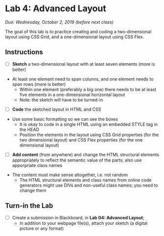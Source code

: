 # Lab 4: Advanced Layout

*Due: Wednesday, October 2, 2019 (before next class)* 

The goal of this lab is to practice creating and coding a two-dimensional layout using CSS Grid, and a one-dimensional layout using CSS Flex.

## Instructions

- [ ] **Sketch** a two-dimensional layout with at least seven elements (more is better)
- At least one element need to span colunns, and one element needs to span rows (more is better)
  - Within one element (preferably a big one) there needs to be at least five elements in a one-dimensional horizontal layout 
  - Note: the sketch will have to be turned-in
  
- [ ] **Code** the sketched layout in HTML and CSS 
- Use some basic formatting so we can see the boxes
  - It is okay to code in a single HTML using an embedded STYLE tag in the HEAD  
  - Position the elements in the layout using CSS Grid properties (for the two dimensional layout) and CSS Flex properties (for the one dimensional layout)
  
- [ ] **Add content** (from anywhere) and change the HTML structural elements appropriately to reflect the semantic value of the parts; also use apporpriate class names
- The content must make sense altogether, i.e. not random
  - The HTML structural elements and class names from online code generators might use DIVs and non-useful class names; you need to change them

## Turn-in the Lab

- [ ] Create a submission in Blackboard, in **Lab 04: Advanced Layout**; 
  - In addition to your webpage file(s), attach your sketch (a digital picture or any format)
